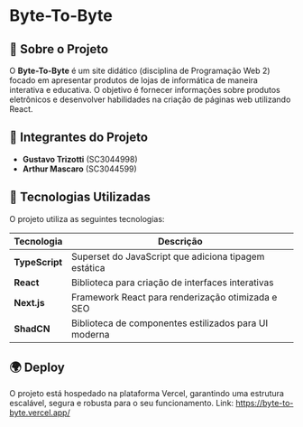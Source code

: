 # Byte-To-Byte

## 📌 Sobre o Projeto

O **Byte-To-Byte** é um site didático (disciplina de Programação Web 2) focado em apresentar produtos de lojas de informática de maneira interativa e educativa. O objetivo é fornecer informações sobre produtos eletrônicos e desenvolver habilidades na criação de páginas web utilizando React.

## 👤 Integrantes do Projeto

- **Gustavo Trizotti** (SC3044998)
- **Arthur Mascaro** (SC3044599)

## 🚀 Tecnologias Utilizadas

O projeto utiliza as seguintes tecnologias:

| Tecnologia     | Descrição                                             |
| -------------- | ----------------------------------------------------- |
| **TypeScript** | Superset do JavaScript que adiciona tipagem estática  |
| **React**      | Biblioteca para criação de interfaces interativas     |
| **Next.js**    | Framework React para renderização otimizada e SEO     |
| **ShadCN**     | Biblioteca de componentes estilizados para UI moderna |

## 🌍 Deploy

O projeto está hospedado na plataforma Vercel, garantindo uma estrutura escalável, segura e robusta para o seu funcionamento.
Link: https://byte-to-byte.vercel.app/
